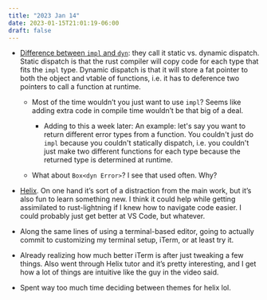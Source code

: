 ```yaml
---
title: "2023 Jan 14"
date: 2023-01-15T21:01:19-06:00
draft: false
---
```


- [Difference between `impl` and `dyn`](https://www.ncameron.org/blog/dyn-trait-and-impl-trait-in-rust/): they call it static vs. dynamic dispatch. Static dispatch is that the rust compiler will copy code for each type that fits the `impl` type. Dynamic dispatch is that it will store a fat pointer to both the object and vtable of functions, i.e. it has to deference two pointers to call a function at runtime.

    - Most of the time wouldn’t you just want to use `impl`? Seems like adding extra code in compile time wouldn’t be that big of a deal.

        - Adding to this a week later: An example: let's say you want to return different error types from a function. You couldn't just do `impl` because you couldn't statically dispatch, i.e. you couldn't just make two different functions for each type because the returned type is determined at runtime.

    - What about `Box<dyn Error>`? I see that used often. Why?
- [Helix](https://www.youtube.com/watch?v=tGYvUXYN-c0). On one hand it’s sort of a distraction from the main work, but it’s also fun to learn something new. I think it could help while getting assimilated to rust-lightning if I knew how to navigate code easier. I could probably just get better at VS Code, but whatever.
- Along the same lines of using a terminal-based editor, going to actually commit to customizing my terminal setup, iTerm, or at least try it.
- Already realizing how much better iTerm is after just tweaking a few things. Also went through Helix tutor and it’s pretty interesting, and I get how a lot of things are intuitive like the guy in the video said.
- Spent way too much time deciding between themes for helix lol.

